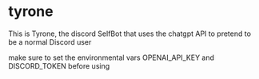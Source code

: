 # tyrone

This is Tyrone, the discord SelfBot that uses the chatgpt API to pretend to be a normal Discord user

make sure to set the environmental vars OPENAI_API_KEY and DISCORD_TOKEN before using
